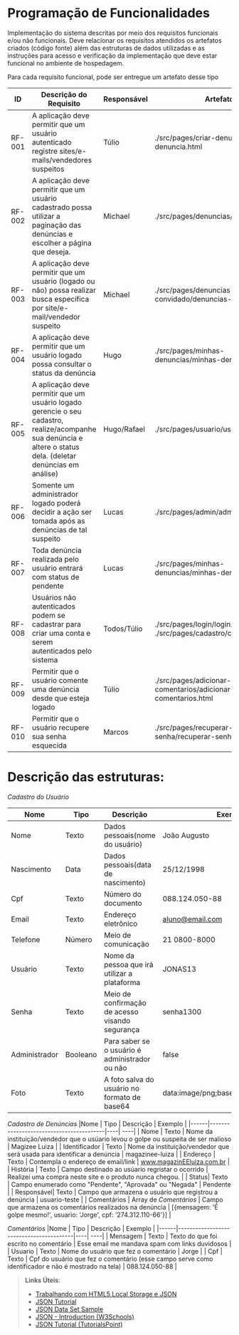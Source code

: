 # Programação de Funcionalidades

Implementação do sistema descritas por meio dos requisitos funcionais e/ou não funcionais. Deve relacionar os requisitos atendidos os artefatos criados (código fonte) além das estruturas de dados utilizadas e as instruções para acesso e verificação da implementação que deve estar funcional no ambiente de hospedagem.

Para cada requisito funcional, pode ser entregue um artefato desse tipo

| ID     | Descrição do Requisito                                                                                                                                         | Responsável | Artefato                                                        |
| ------ | -------------------------------------------------------------------------------------------------------------------------------------------------------------- | ----------- | --------------------------------------------------------------- |
| RF-001 | A aplicação deve permitir que um usuário autenticado registre sites/e-mails/vendedores suspeitos                                                               | Túlio       | ./src/pages/criar-denuncia/criar-denuncia.html                  |
| RF-002 | A aplicação deve permitir que um usuário cadastrado possa utilizar a paginação das denúncias e escolher a página que deseja.                                   | Michael     | ./src/pages/denuncias/denuncias.html                            |
| RF-003 | A aplicação deve permitir que um usuário (logado ou não) possa realizar busca específica por site/e-mail/vendedor suspeito                                     | Michael     | ./src/pages/denuncias-convidado/denuncias-convidado.html        |
| RF-004 | A aplicação deve permitir que um usuário logado possa consultar o status da denúncia                                                                           | Hugo        | ./src/pages/minhas-denuncias/minhas-denuncias.html              |
| RF-005 | A aplicação deve permitir que um usuário logado gerencie o seu cadastro, realize/acompanhe sua denúncia e altere o status dela. (deletar denúncias em análise) | Hugo/Rafael | ./src/pages/usuario/usuario.html                                |
| RF-006 | Somente um administrador logado poderá decidir a ação ser tomada após as denúncias de tal suspeito                                                             | Lucas       | ./src/pages/admin/admin.html                                    |
| RF-007 | Toda denúncia realizada pelo usuário entrará com status de pendente                                                                                            | Lucas       | ./src/pages/minhas-denuncias/minhas-denuncias.html              |
| RF-008 | Usuários não autenticados podem se cadastrar para criar uma conta e serem autenticados pelo sistema                                                            | Todos/Túlio | ./src/pages/login/login.html ./src/pages/cadastro/cadastro.html |
| RF-009 | Permitir que o usuário comente uma denúncia desde que esteja logado                                                                                            | Túlio       | ./src/pages/adicionar-comentarios/adicionar-comentarios.html    |
| RF-010 | Permitir que o usuário recupere sua senha esquecida                                                                                                            | Marcos      | ./src/pages/recuperar-senha/recuperar-senha.html                |

# Descrição das estruturas:

_Cadastro do Usuário_

| Nome          | Tipo     | Descrição                                       | Exemplo                              |
| ------------- | -------- | ----------------------------------------------- | ------------------------------------ |
| Nome          | Texto    | Dados pessoais(nome do usuário)                 | João Augusto                         |
| Nascimento    | Data     | Dados pessoais(data de nascimento)              | 25/12/1998                           |
| Cpf           | Texto    | Número do documento                             | 088.124.050-88                       |
| Email         | Texto    | Endereço eletrônico                             | aluno@email.com                      |
| Telefone      | Número   | Meio de comunicação                             | 21 0800-8000                         |
| Usuário       | Texto    | Nome da pessoa que irá utilizar a plataforma    | JONAS13                              |
| Senha         | Texto    | Meio de confirmação de acesso visando segurança | senha1300                            |
| Administrador | Booleano | Para saber se o usuário é administrador ou não  | false                                |
| Foto          | Texto    | A foto salva do usuário no formato de base64    | data:image/png;base64,iVBORw0KGgo... |

_Cadastro de Denúncias_
|Nome | Tipo | Descrição | Exemplo |
|------|-----------------------------------------|----| ----|
| Nome | Texto | Nome da instituição/vendedor que o usúario levou o golpe ou suspeita de ser malioso | Magizee Luiza |
| Identificador | Texto | Nome da instituição/vendedor que será usada para identificar a denúncia | magazinee-luiza |
| Endereço | Texto | Contempla o endereço de email/link | www.magazinEEluiza.com.br |
| História | Texto | Campo destinado ao usúario regristar o ocorrido | Realizei uma compra neste site e o produto nunca chegou. |
| Status| Texto | Campo enumerado como "Pendente", "Aprovada" ou "Negada" | Pendente |
| Responsável| Texto | Campo que armazena o usuário que registrou a denúncia | usuario-teste |
| Comentários | Array de _Comentários_ | Campo que armazena os comentários realizados na denúncia | [{mensagem: 'É golpe mesmo!', usuario: 'Jorge', cpf: '274.312.110-66'}] |

_Comentários_
|Nome | Tipo | Descrição | Exemplo |
|------|-----------------------------------------|----| ----|
| Mensagem | Texto | Texto do que foi escrito no comentário | Esse email me mandava spam com links duvidosos |
| Usuario | Texto | Nome do usuário que fez o comentário | Jorge |
| Cpf | Texto | Cpf do usuário que fez o comentário (esse campo serve como identificador e não é mostrado na tela) | 088.124.050-88 |

> **Links Úteis**:
>
> - [Trabalhando com HTML5 Local Storage e JSON](https://www.devmedia.com.br/trabalhando-com-html5-local-storage-e-json/29045)
> - [JSON Tutorial](https://www.w3resource.com/JSON)
> - [JSON Data Set Sample](https://opensource.adobe.com/Spry/samples/data_region/JSONDataSetSample.html)
> - [JSON - Introduction (W3Schools)](https://www.w3schools.com/js/js_json_intro.asp)
> - [JSON Tutorial (TutorialsPoint)](https://www.tutorialspoint.com/json/index.htm)
